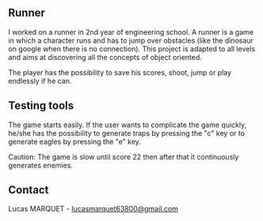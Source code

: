<!-- Runner -->
## Runner
I worked on a runner in 2nd year of engineering school. A runner is a game in which a character runs and has to jump over obstacles (like the dinosaur on google when there is no connection). This project is adapted to all levels and aims at discovering all the concepts of object oriented.

The player has the possibility to save his scores, shoot, jump or play endlessly if he can.

<!-- Testing tools -->
## Testing tools
The game starts easily. If the user wants to complicate the game quickly, he/she has the possibility to generate traps by pressing the "c" key or to generate eagles by pressing the "e" key.

Caution: The game is slow until score 22 then after that it continuously generates enemies.

<!-- CONTACT -->
## Contact

Lucas MARQUET -  lucasmarquet63800@gmail.com
